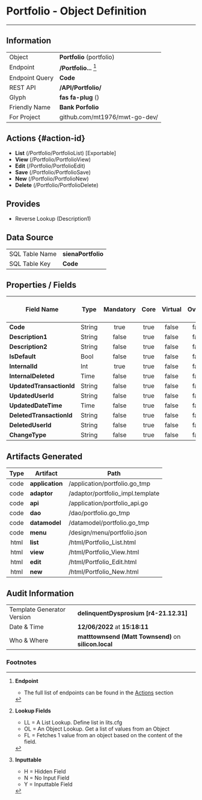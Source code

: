 # **Portfolio** - Object Definition
---
##  Information
|   |   |
|---|---|
|Object         |**Portfolio** (portfolio) |
|Endpoint 	    |**/Portfolio...** [^1]|
|Endpoint Query |**Code**|
|REST API|**/API/Portfolio/**|
Glyph|**fas fa-plug** ()
Friendly Name|**Bank Porfolio**|
|For Project    |github.com/mt1976/mwt-go-dev/|

##  Actions {#action-id}
* **List** (/Portfolio/PortfolioList) [Exportable]
* **View** (/Portfolio/PortfolioView)
* **Edit** (/Portfolio/PortfolioEdit)
* **Save** (/Portfolio/PortfolioSave)
* **New** (/Portfolio/PortfolioNew)
* **Delete** (/Portfolio/PortfolioDelete)







##  Provides

 * Reverse Lookup (Description1)





##  Data Source 
|   |   |
|---|---|
SQL Table Name       | **sienaPortfolio**
SQL Table Key | **Code**



##  Properties / Fields
| Field Name| Type | Mandatory | Core | Virtual | Overide | Lookup [^2]| Lookup Object      | Lookup Field Source         | Lookup Return Value                | Inputable [^3]|DB Column|Default Value|
| -- | --  | :--: | :--: | :--: |:--: |:--: |:--: |-- |-- |:--: |-- | --|
|**Code**|String|true|true|false|false|||||Y|Code||
|**Description1**|String|false|true|false|false|||||Y|Description1||
|**Description2**|String|false|true|false|false|||||Y|Description2||
|**IsDefault**|Bool|false|true|false|false|||||Y|isDefault|True|
|**InternalId**|Int|true|true|false|false|||||Y|InternalId|0|
|**InternalDeleted**|Time|false|true|false|false|||||Y|InternalDeleted||
|**UpdatedTransactionId**|String|false|true|false|false|||||Y|UpdatedTransactionId||
|**UpdatedUserId**|String|false|true|false|false|||||Y|UpdatedUserId||
|**UpdatedDateTime**|Time|false|true|false|false|||||Y|UpdatedDateTime||
|**DeletedTransactionId**|String|false|true|false|false|||||Y|DeletedTransactionId||
|**DeletedUserId**|String|false|true|false|false|||||Y|DeletedUserId||
|**ChangeType**|String|false|true|false|false|||||Y|ChangeType||


##  Artifacts Generated
| Type | Artifact | Path|
| :--: | -- | -- |
| code | **application** | /application/portfolio.go_tmp |
| code | **adaptor** | /adaptor/portfolio_impl.template |
| code | **api** | /application/portfolio_api.go |
| code | **dao** | /dao/portfolio.go_tmp |
| code | **datamodel** | /datamodel/portfolio.go_tmp |
| code | **menu** | /design/menu/portfolio.json |
| html | **list** | /html/Portfolio_List.html |
| html | **view** | /html/Portfolio_View.html |
| html | **edit** | /html/Portfolio_Edit.html |
| html | **new** | /html/Portfolio_New.html |


## Audit Information
|   |   |
|---|---|
Template Generator Version   | **delinquentDysprosium [r4-21.12.31]**
Date & Time		     | **12/06/2022** at **15:18:11**
Who & Where		     | **matttownsend (Matt Townsend)** on **silicon.local**

### Footnotes
[^1]: **Endpoint**
    * The full list of endpoints can be found in the [Actions](#action-id) section
[^2]: **Lookup Fields**
    * LL = A List Lookup. Define list in lits.cfg
    * OL = An Object Lookup. Get a list of values from an Object
    * FL = Fetches 1 value from an object based on the content of the field. 
[^3]: **Inputtable**   
    * H = Hidden Field
    * N = No Input Field
    * Y = Inputtable Field